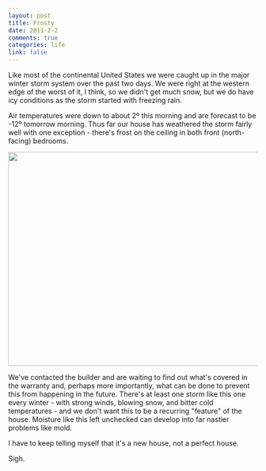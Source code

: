 ```yaml
--- 
layout: post
title: Frosty
date: 2011-2-2
comments: true
categories: life
link: false
---
```

Like most of the continental United States we were caught up in the major winter storm system over the past two days. We were right at the western edge of the worst of it, I think, so we didn't get much snow, but we do have icy conditions as the storm started with freezing rain.

Air temperatures were down to about 2º this morning and are forecast to be -12º tomorrow morning. Thus far our house has weathered the storm fairly well with one exception - there's frost on the ceiling in both front (north-facing) bedrooms.
<p style="text-align: center;"><a href="http://zanshin.net/images/frost_on_ceiling.jpg"><img class="aligncenter size-full wp-image-2531" title="frost_on_ceiling" src="http://zanshin.net/images/frost_on_ceiling.jpg" alt="" width="576" height="432" /></a></p>
We've contacted the builder and are waiting to find out what's covered in the warranty and, perhaps more importantly, what can be done to prevent this from happening in the future. There's at least one storm like this one every winter - with strong winds, blowing snow, and bitter cold temperatures - and we don't want this to be a recurring "feature" of the house. Moisture like this left unchecked can develop into far nastier problems like mold.

I have to keep telling myself that it's a new house, not a perfect house.

Sigh.
